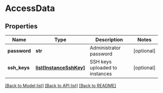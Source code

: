 # AccessData

## Properties
Name | Type | Description | Notes
------------ | ------------- | ------------- | -------------
**password** | **str** | Administrator password | [optional] 
**ssh_keys** | [**list[InstanceSshKey]**](InstanceSshKey.md) | SSH keys uploaded to instances | [optional] 

[[Back to Model list]](../README.md#documentation-for-models) [[Back to API list]](../README.md#documentation-for-api-endpoints) [[Back to README]](../README.md)


